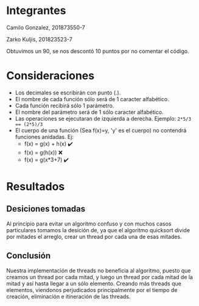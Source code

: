 # Integrantes
Camilo Gonzalez, 201873550-7

Zarko Kuljis, 201823523-7

Obtuvimos un 90, se nos descontó 10 puntos por no comentar el código.
# Consideraciones
* Los decimales se escribirán con punto (.).
* El nombre de cada función sólo será de 1 caracter alfabético.
* Cada función recibirá sólo 1 parámetro.
* El nombre del parámetro será de 1 sólo caracter alfabético.
* Las operaciones se ejecutaran de izquierda a derecha. Ejemplo: `2*5/3 == (2*5)/3`
* El cuerpo de una función (Sea f(x)=y, 'y' es el cuerpo) no contendrá funciones anidadas. Ej:
    * f(x) = g(x) + h(x) :heavy_check_mark:
    * f(x) = g(h(x)) :x:
    * f(x) = g(x*3+7) :heavy_check_mark:

# Resultados
## Desiciones tomadas
Al principio para evitar un algoritmo confuso y con muchos casos particulares tomamos la desición de, ya que el algoritmo quicksort divide por mitades el arreglo, crear un thread por cada una de esas mitades.
## Conclusión
Nuestra implementación de threads no beneficia al algoritmo, puesto que creamos un thread por cada mitad, y luego un thread por cada mitad de la mitad y así hasta llegar a un sólo elemento. Creando más threads que elementos, viendonos perjudicados principalmente por el tiempo de creación, eliminación e itineración de las threads.
